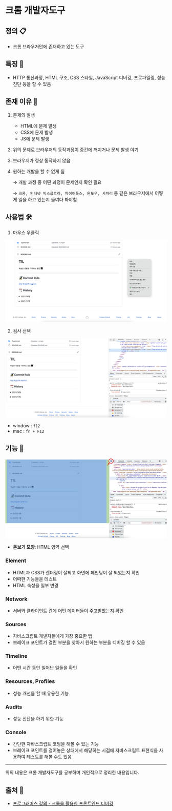# 크롬 개발자도구
## 정의 📋
- 크롬 브라우저안에 존재하고 있는 도구

## 특징 🙌
- HTTP 통신과정, HTML 구조, CSS 스타일, JavaScript 디버깅, 프로파일링, 성능진단 등을 할 수 있음

## 존재 이유 🧐
1. 문제의 발생
   - HTML에 문제 발생
   - CSS에 문제 발생
   - JS에 문제 발생

2. 위의 문제로 브라우저의 동작과정이 중간에 깨지거나 문제 발생 야기
3. 브라우저가 정상 동작하지 않음
4. 원하는 개발을 할 수 없게 됨

    → 개발 과정 중 어떤 과정이 문제인지 확인 필요

    → `크롬, 인터넷 익스플로러, 파이어폭스, 윈도우, 사파리` 등 같은 브라우저에서 어떻게 일을 하고 있는지 들여다 봐야함

## 사용법 🛠
1. 마우스 우클릭
<img src="images/01.png" width="600">

2. 검사 선택
<img src="images/02.png" width="600">

- window : `f12`
- mac : `fn + F12`

## 기능 🔩
<img src="images/03.png" width="600">

- **돋보기 모양**: HTML 영역 선택

### Element
- HTML과 CSS가 렌더링이 잘되고 화면에 페인팅이 잘 되었는지 확인
- 어떠한 기능들을 테스트
- HTML 속성을 일부 변경

### Network
- 서버와 클라이언트 간에 어떤 데이터들이 주고받았는지 확인

### Sources
- 자바스크립트 개발자들에게 가장 중요한 탭
- 브레이크 포인트가 걸린 부분을 찾아서 원하는 부분을 디버깅 할 수 있음

### Timeline
- 어떤 시간 동안 일어난 일들을 확인

### Resources, Profiles
- 성능 개선을 할 때 유용한 기능

### Audits
- 성능 진단을 하기 위한 기능

### Console
- 간단한 자바스크립트 코딩을 해볼 수 있는 기능
- 브레이크 포인트를 걸어놓은 상태에서 해당히는 시점에 자바스크립트 표현식을 사용하여 테스트를 해볼 수도 있음

- - -
위의 내용은 크롬 개발자도구를 공부하며 개인적으로 정리한 내용입니다.
## 출처 📝

- [프로그래머스 강의 - 크롬을 활용한 프론트엔드 디버깅](https://programmers.co.kr/learn/courses/7)